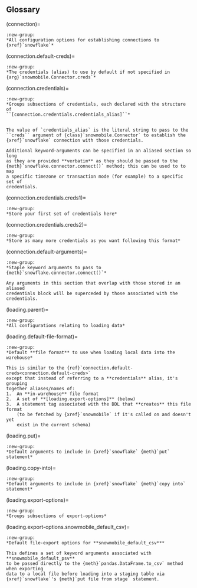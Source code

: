 ## Glossary

(connection)=
```{tabbed} [connection]
:new-group:
*All configuration options for establishing connections to {xref}`snowflake`*
```

(connection.default-creds)=
```{tabbed} default-creds
:new-group:
*The credentials (alias) to use by default if not specified in
{arg}`snowmobile.Connector.creds`*
```

(connection.credentials)=
```{tabbed} [connection.credentials]
:new-group:
*Groups subsections of credentials, each declared with the structure of
``[connection.credentials.credentials_alias]``*
```
```{tabbed} +

The value of `credentials_alias` is the literal string to pass to the
``creds`` argument of {class}`snowmobile.Connector` to establish the
{xref}`snowflake` connection with those credentials.

Additional keyword-arguments can be specified in an aliased section so long
as they are provided **verbatim** as they should be passed to the
{meth}`snowflake.connector.connect()` method; this can be used to to map
a specific timezone or transaction mode (for example) to a specific set of
credentials.
```

(connection.credentials.creds1)=
```{tabbed} [connection.credentials.creds1]
:new-group:
*Store your first set of credentials here*
```

(connection.credentials.creds2)=
```{tabbed} [connection.credentials.creds2]
:new-group:
*Store as many more credentials as you want following this format*
```

(connection.default-arguments)=
```{tabbed} [connection.default-arguments]
:new-group:
*Staple keyword arguments to pass to {meth}`snowflake.connector.connect()`*
```
```{tabbed} +
Any arguments in this section that overlap with those stored in an aliased
credentials block will be superceded by those associated with the credentials.
```

(loading.parent)=
```{tabbed} [loading]
:new-group:
*All configurations relating to loading data*
```

(loading.default-file-format)=
```{tabbed} default-file-format
:new-group:
*Default **file format** to use when loading local data into the warehouse*
```
```{tabbed} +
This is similar to the {ref}`connection.default-creds<connection.default-creds>`
except that instead of referring to a **credentials** alias, it's grouping
together aliases/names of:
1.  An **in-warehouse** file format
2.  A set of **[loading.export-options]** (below)
3.  A statement tag associated with the DDL that **creates** this file format
    (to be fetched by {xref}`snowmobile` if it's called on and doesn't yet
    exist in the current schema)
```

(loading.put)=
```{tabbed} [loading.put]
:new-group:
*Default arguments to include in {xref}`snowflake` {meth}`put` statement*
```

(loading.copy-into)=
```{tabbed} [loading.copy-into]
:new-group:
*Default arguments to include in {xref}`snowflake` {meth}`copy into` statement*
```

(loading.export-options)=
```{tabbed} [loading.export-options]
:new-group:
*Groups subsections of export-options*
```

(loading.export-options.snowmobile_default_csv)=
```{tabbed} [loading.export-options."snowmobile_default_psv"]
:new-group:
*Default file-export options for **snowmobile_default_csv***
```
```{tabbed} +
This defines a set of keyword arguments associated with **snowmobile_default_psv**
to be passed directly to the {meth}`pandas.DataFrame.to_csv` method when exporting
data to a local file before loading into a staging table via
{xref}`snowflake`'s {meth}`put file from stage` statement.
```
